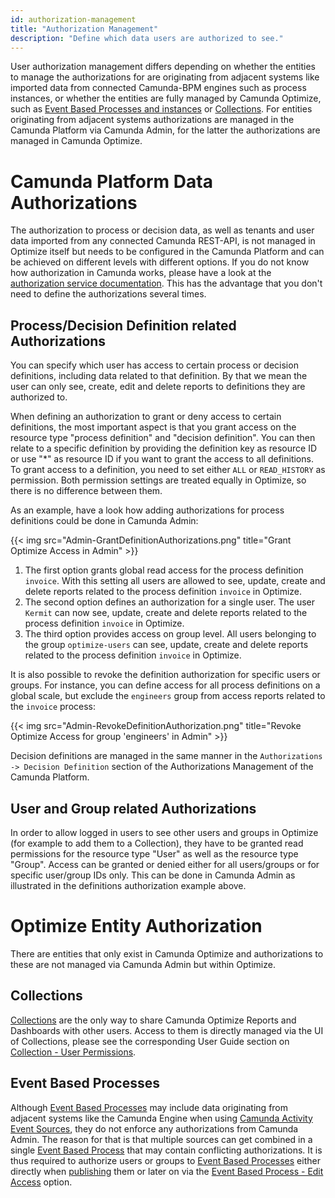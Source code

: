 ```yaml
---
id: authorization-management
title: "Authorization Management"
description: "Define which data users are authorized to see."
---
```


User authorization management differs depending on whether the entities to manage the authorizations for are originating from adjacent systems like imported data from connected Camunda-BPM engines such as process instances, or whether the entities are fully managed by Camunda Optimize, such as [Event Based Processes and instances](./../../../components/optimize/userguide/additional-features/event-based-processes.md) or [Collections](./../../../components/optimize/userguide/collections-dashboards-reports.md). For entities originating from adjacent systems authorizations are managed in the Camunda Platform via Camunda Admin, for the latter the authorizations are managed in Camunda Optimize.

# Camunda Platform Data Authorizations

The authorization to process or decision data, as well as tenants and user data imported from any connected Camunda REST-API, is not managed in Optimize itself but needs to be configured in the Camunda Platform and can be achieved on different levels with different options. If you do not know how authorization in Camunda works, please have a look at the [authorization service documentation](https://docs.camunda.org/manual/latest/user-guide/process-engine/authorization-service/). This has the advantage that you don't need to define the authorizations several times.

## Process/Decision Definition related Authorizations

You can specify which user has access to certain process or decision definitions, including data related to that definition. By that we mean the user can only see, create, edit and delete reports to definitions they are authorized to.

When defining an authorization to grant or deny access to certain definitions, the most important aspect is that you grant access on the resource type "process definition" and "decision definition". You can then relate to a specific definition by providing the definition key as resource ID or use "\*" as resource ID if you want to grant the access to all definitions. To grant access to a definition, you need to set either `ALL` or `READ_HISTORY` as permission. Both permission settings are treated equally in Optimize, so there is no difference between them.

As an example, have a look how adding authorizations for process definitions could be done in Camunda Admin:

{{< img src="Admin-GrantDefinitionAuthorizations.png" title="Grant Optimize Access in Admin" >}}

1. The first option grants global read access for the process definition `invoice`. With this setting all users are allowed to see, update, create and delete reports related to the process definition `invoice` in Optimize.
2. The second option defines an authorization for a single user. The user `Kermit` can now see, update, create and delete reports related to the process definition `invoice` in Optimize.
3. The third option provides access on group level. All users belonging to the group `optimize-users` can see, update, create and delete reports related to the process definition `invoice` in Optimize.

It is also possible to revoke the definition authorization for specific users or groups. For instance, you can define access for all process definitions on a global scale, but exclude the `engineers` group from access reports related to the `invoice` process:

{{< img src="Admin-RevokeDefinitionAuthorization.png" title="Revoke Optimize Access for group 'engineers' in Admin" >}}

Decision definitions are managed in the same manner in the `Authorizations -> Decision Definition` section of the Authorizations Management of the Camunda Platform.

## User and Group related Authorizations

In order to allow logged in users to see other users and groups in Optimize (for example to add them to a Collection), they have to be granted read permissions for the resource type "User" as well as the resource type "Group". Access can be granted or denied either for all users/groups or for specific user/group IDs only. This can be done in Camunda Admin as illustrated in the definitions authorization example above.

# Optimize Entity Authorization

There are entities that only exist in Camunda Optimize and authorizations to these are not managed via Camunda Admin but within Optimize.

## Collections

[Collections](./../../../components/optimize/userguide/collections-dashboards-reports.md) are the only way to share Camunda Optimize Reports and Dashboards with other users. Access to them is directly managed via the UI of Collections, please see the corresponding User Guide section on [Collection - User Permissions](./../../../components/optimize/userguide/collections-dashboards-reports.md/#user-permissions).

## Event Based Processes

Although [Event Based Processes](./../../../components/optimize/userguide/additional-features/event-based-processes.md) may include data originating from adjacent systems like the Camunda Engine when using [Camunda Activity Event Sources](./../../../components/optimize/userguide/additional-features/event-based-processes.md/#event-sources), they do not enforce any authorizations from Camunda Admin. The reason for that is that multiple sources can get combined in a single [Event Based Process](./../../../components/optimize/userguide/additional-features/event-based-processes.md) that may contain conflicting authorizations. It is thus required to authorize users or groups to [Event Based Processes](./../../../components/optimize/userguide/additional-features/event-based-processes.md) either directly when [publishing](./../../../components/optimize/userguide/additional-features/event-based-processes.md/#publishing-an-event-based-process) them or later on via the [Event Based Process - Edit Access](./../../../components/optimize/userguide/additional-features/event-based-processes.md#event-based-process-list---edit-access) option.

